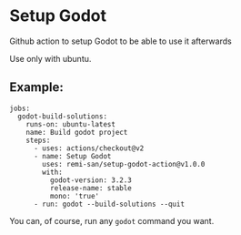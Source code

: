 # Setup Godot

Github action to setup Godot to be able to use it afterwards

Use only with ubuntu.

## Example:
```
jobs:
  godot-build-solutions:
    runs-on: ubuntu-latest
    name: Build godot project
    steps:
      - uses: actions/checkout@v2
      - name: Setup Godot
        uses: remi-san/setup-godot-action@v1.0.0
        with:
          godot-version: 3.2.3
          release-name: stable
          mono: 'true'
      - run: godot --build-solutions --quit
```

You can, of course, run any `godot` command you want.
